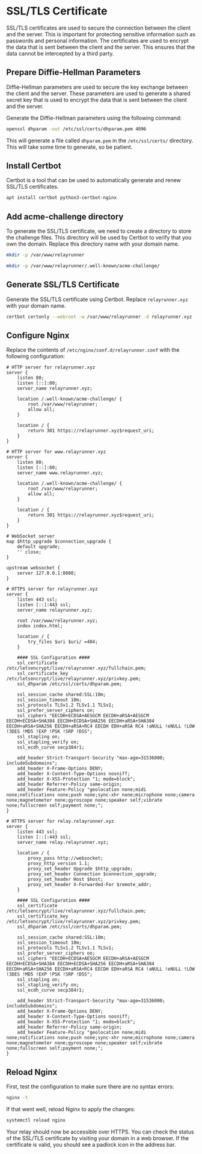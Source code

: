 # SSL/TLS Certificate

SSL/TLS certificates are used to secure the connection between the client and the server. This is important for protecting sensitive information such as passwords and personal information. The certificates are used to encrypt the data that is sent between the client and the server. This ensures that the data cannot be intercepted by a third party.

## Prepare Diffie-Hellman Parameters

Diffie-Hellman parameters are used to secure the key exchange between the client and the server. These parameters are used to generate a shared secret key that is used to encrypt the data that is sent between the client and the server.

Generate the Diffie-Hellman parameters using the following command:

```bash
openssl dhparam -out /etc/ssl/certs/dhparam.pem 4096 
```

This will generate a file called `dhparam.pem` in the `/etc/ssl/certs/` directory. This will take some time to generate, so be patient.

## Install Certbot

Certbot is a tool that can be used to automatically generate and renew SSL/TLS certificates.

```bash
apt install certbot python3-certbot-nginx
```

## Add acme-challenge directory
 
To generate the SSL/TLS certificate, we need to create a directory to store the challenge files. This directory will be used by Certbot to verify that you own the domain. Replace this directory name with your domain name.

```bash
mkdir -p /var/www/relayrunner

mkdir -p /var/www/relayrunner/.well-known/acme-challenge/
```

## Generate SSL/TLS Certificate

Generate the SSL/TLS certificate using Certbot. Replace `relayrunner.xyz` with your domain name.

```bash
certbot certonly --webroot -w /var/www/relayrunner -d relayrunner.xyz -d www.relayrunner.xyz -d relay.relayrunner.xyz
```

## Configure Nginx

Replace the contents of `/etc/nginx/conf.d/relayrunner.conf` with the following configuration:

```nginx
# HTTP server for relayrunner.xyz
server {
    listen 80;
    listen [::]:80;
    server_name relayrunner.xyz;

    location /.well-known/acme-challenge/ {
        root /var/www/relayrunner;
        allow all;
    }

    location / {
        return 301 https://relayrunner.xyz$request_uri;
    }
}

# HTTP server for www.relayrunner.xyz
server {
    listen 80;
    listen [::]:80;
    server_name www.relayrunner.xyz;

    location /.well-known/acme-challenge/ {
        root /var/www/relayrunner;
        allow all;
    }

    location / {
        return 301 https://relayrunner.xyz$request_uri;
    }
}

# WebSocket server
map $http_upgrade $connection_upgrade {
    default upgrade;
    '' close;
}

upstream websocket {
    server 127.0.0.1:8080;
}

# HTTPS server for relayrunner.xyz
server {
    listen 443 ssl;
    listen [::]:443 ssl;
    server_name relayrunner.xyz;

    root /var/www/relayrunner.xyz;
    index index.html;

    location / {
        try_files $uri $uri/ =404;
    }

    #### SSL Configuration ####
    ssl_certificate /etc/letsencrypt/live/relayrunner.xyz/fullchain.pem;
    ssl_certificate_key /etc/letsencrypt/live/relayrunner.xyz/privkey.pem;
    ssl_dhparam /etc/ssl/certs/dhparam.pem;

    ssl_session_cache shared:SSL:10m;
    ssl_session_timeout 10m;
    ssl_protocols TLSv1.2 TLSv1.1 TLSv1;
    ssl_prefer_server_ciphers on;
    ssl_ciphers "EECDH+ECDSA+AESGCM EECDH+aRSA+AESGCM EECDH+ECDSA+SHA384 EECDH+ECDSA+SHA256 EECDH+aRSA+SHA384 EECDH+aRSA+SHA256 EECDH+aRSA+RC4 EECDH EDH+aRSA RC4 !aNULL !eNULL !LOW !3DES !MD5 !EXP !PSK !SRP !DSS";
    ssl_stapling on;
    ssl_stapling_verify on;
    ssl_ecdh_curve secp384r1;

    add_header Strict-Transport-Security "max-age=31536000; includeSubdomains";
    add_header X-Frame-Options DENY;
    add_header X-Content-Type-Options nosniff;
    add_header X-XSS-Protection "1; mode=block";
    add_header Referrer-Policy same-origin;
    add_header Feature-Policy "geolocation none;midi none;notifications none;push none;sync-xhr none;microphone none;camera none;magnetometer none;gyroscope none;speaker self;vibrate none;fullscreen self;payment none;";
}

# HTTPS server for relay.relayrunner.xyz
server {
    listen 443 ssl;
    listen [::]:443 ssl;
    server_name relay.relayrunner.xyz;

    location / {
        proxy_pass http://websocket;
        proxy_http_version 1.1;
        proxy_set_header Upgrade $http_upgrade;
        proxy_set_header Connection $connection_upgrade;
        proxy_set_header Host $host;
        proxy_set_header X-Forwarded-For $remote_addr;
    }

    #### SSL Configuration ####
    ssl_certificate /etc/letsencrypt/live/relayrunner.xyz/fullchain.pem;
    ssl_certificate_key /etc/letsencrypt/live/relayrunner.xyz/privkey.pem;
    ssl_dhparam /etc/ssl/certs/dhparam.pem;

    ssl_session_cache shared:SSL:10m;
    ssl_session_timeout 10m;
    ssl_protocols TLSv1.2 TLSv1.1 TLSv1;
    ssl_prefer_server_ciphers on;
    ssl_ciphers "EECDH+ECDSA+AESGCM EECDH+aRSA+AESGCM EECDH+ECDSA+SHA384 EECDH+ECDSA+SHA256 EECDH+aRSA+SHA384 EECDH+aRSA+SHA256 EECDH+aRSA+RC4 EECDH EDH+aRSA RC4 !aNULL !eNULL !LOW !3DES !MD5 !EXP !PSK !SRP !DSS";
    ssl_stapling on;
    ssl_stapling_verify on;
    ssl_ecdh_curve secp384r1;

    add_header Strict-Transport-Security "max-age=31536000; includeSubdomains";
    add_header X-Frame-Options DENY;
    add_header X-Content-Type-Options nosniff;
    add_header X-XSS-Protection "1; mode=block";
    add_header Referrer-Policy same-origin;
    add_header Feature-Policy "geolocation none;midi none;notifications none;push none;sync-xhr none;microphone none;camera none;magnetometer none;gyroscope none;speaker self;vibrate none;fullscreen self;payment none;";
}
```

## Reload Nginx

First, test the configuration to make sure there are no syntax errors:

```bash
nginx -t
```

If that went well, reload Nginx to apply the changes:

```bash
systemctl reload nginx
```

Your relay should now be accessible over HTTPS. You can check the status of the SSL/TLS certificate by visiting your domain in a web browser. If the certificate is valid, you should see a padlock icon in the address bar.
